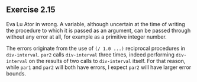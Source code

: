 ## Exercise 2.15

Eva Lu Ator in wrong. A variable, although uncertain at the time of writing the procedure to which it is passed as an argument, can be passed through without any error at all, for example as a primitive integer number.

The errors originate from the use of `(/ 1.0 ...)` reciprocal procedures in `div-interval`. `par2` calls `div-interval` three times, indeed performing `div-interval` on the results of two calls to `div-interval` itself. For that reason, while `par1` and `par2` will both have errors, I expect `par2` will have larger error bounds.
